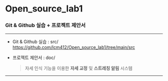 # Open_source_lab1
 
### Git & Github 실습 + 프로젝트 제안서
<hr/>

* Git & Github 실습 : src/
https://github.com/lcm412/Open_source_lab1/tree/main/src

+ 프로젝트 제안서 : doc/

  > 자세 인식 기능을 이용한 **자세 교정** 및 **스트레칭 알림** 시스템

<hr/>

